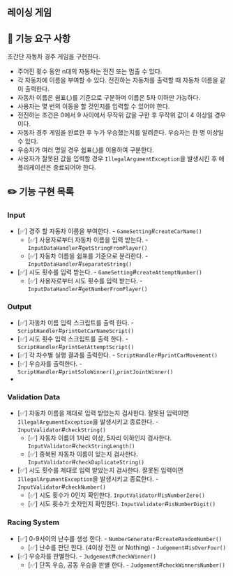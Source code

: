 ## 레이싱 게임

## 🚀 기능 요구 사항

초간단 자동차 경주 게임을 구현한다.

- 주어진 횟수 동안 n대의 자동차는 전진 또는 멈출 수 있다.
- 각 자동차에 이름을 부여할 수 있다. 전진하는 자동차를 출력할 때 자동차 이름을 같이 출력한다.
- 자동차 이름은 쉼표(,)를 기준으로 구분하며 이름은 5자 이하만 가능하다.
- 사용자는 몇 번의 이동을 할 것인지를 입력할 수 있어야 한다.
- 전진하는 조건은 0에서 9 사이에서 무작위 값을 구한 후 무작위 값이 4 이상일 경우이다.
- 자동차 경주 게임을 완료한 후 누가 우승했는지를 알려준다. 우승자는 한 명 이상일 수 있다.
- 우승자가 여러 명일 경우 쉼표(,)를 이용하여 구분한다.
- 사용자가 잘못된 값을 입력할 경우 `IllegalArgumentException`을 발생시킨 후 애플리케이션은 종료되어야 한다.

## ✏️ 기능 구현 목록

### Input
- [✅] 경주 할 자동차 이름을 부여한다. - `GameSetting`#`createCarName()`
  - [✅] 사용자로부터 자동차 이름을 입력 받는다. - `InputDataHandler`#`getStringFromPlayer()`
  - [✅] 자동차 이름을 쉼표를 기준으로 분리한다. - `InputDataHandler`#`separateString()`
- [✅] 시도 횟수를 입력 받는다. - `GameSetting`#`createAttemptNumber()`
  - [✅] 사용자로부터 시도 횟수를 입력 받는다. - `InputDataHandler`#`getNumberFromPlayer()`

### Output
- [✅] 자동차 이름 입력 스크립트를 출력 한다. - `ScriptHandler`#`printGetCarNameScript()`
- [✅] 시도 횟수 입력 스크립트를 출력 한다. - `ScriptHandler`#`printGetAttemptScript()`
- [✅] 각 차수별 실행 결과를 출력한다. - `ScriptHandler`#`printCarMovement()`
- [✅] 우승자를 출력한다. - `ScriptHandler`#`printSoloWinner()`,`printJointWinner()`
- 
### Validation Data
- [✅] 자동차 이름을 제대로 입력 받았는지 검사한다. 잘못된 입력이면 `IllegalArgumentException`을 발생시키고 종료한다. - `InputValidator`#`checkString()`
  - [✅] 자동차 이름이 1자리 이상, 5자리 이하인지 검사한다. `InputValidator`#`checkStringLength()`
  - [✅] 중복된 자동차 이름이 있는지 검사한다. `InputValidator`#`checkDuplicateString()`
- [✅] 시도 횟수를 제대로 입력 받았는지 검사한다. 잘못된 입력이면 `IllegalArgumentException`을 발생시키고 종료한다. - `InputValidator`#`checkNumber()`
  - [✅] 시도 횟수가 0인지 확인한다. `InputValidator`#`isNumberZero()`
  - [✅] 시도 횟수가 숫자인지 확인한다. `InputValidator`#`isNumberDigit()`

### Racing System
- [✅] 0-9사이의 난수를 생성 한다. - `NumberGenerator`#`createRandomNumber()`
    - [✅] 난수를 판단 한다. (4이상 전진 or Nothing) - `Judgement`#`isOverFour()`
- [✅] 우승자를 판별한다. - `Judgement`#`checkWinner()`
    - [✅] 단독 우승, 공동 우승을 판별 한다. - `Judgement`#`checkWinnersNumber()`
    
